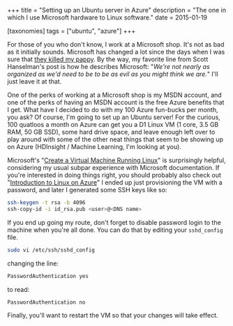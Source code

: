 +++
title = "Setting up an Ubuntu server in Azure"
description = "The one in which I use Microsoft hardware to Linux software."
date = 2015-01-19

[taxonomies]
tags = ["ubuntu", "azure"]
+++

For those of you who don't know, I work at a Microsoft shop. It's not as bad as
it initially sounds. Microsoft has changed a lot since the days when I was sure
that [they killed my
pappy](http://www.hanselman.com/blog/MicrosoftKilledMyPappy.aspx). By the way,
my favorite line from Scott Hanselman's post is how he describes Microsoft:
"*We're not nearly as organized as we'd need to be to be as evil as you might
think we are.*" I'll just leave it at that.

One of the perks of working at a Microsoft shop is my MSDN account,
and one of the perks of having an MSDN account is the free Azure benefits that
I get. What have I decided to do with my 100 Azure fun-bucks per month, you ask?
Of course, I'm going to set up an Ubuntu server! For the curious, 100 quatloos
a month on Azure can get you a D1 Linux VM (1 core, 3.5 GB RAM, 50 GB SSD), some
hard drive space, and leave enough left over to play around with some of the
other neat things that seem to be showing up on Azure (HDInsight / Machine
Learning, I'm looking at you).

Microsoft's "[Create a Virtual Machine Running
Linux](http://azure.microsoft.com/en-us/documentation/articles/virtual-machines-linux-tutorial/)"
is surprisingly helpful, considering my usual subpar experience with Microsoft
documentation. If you're interested in doing things right, you should probably
also check out "[Introduction to Linux on
Azure](http://azure.microsoft.com/en-us/documentation/articles/virtual-machines-linux-introduction/)"
I ended up just provisioning the VM with a password, and later I generated some
SSH keys like so:

```sh
ssh-keygen -t rsa -b 4096
ssh-copy-id -i id_rsa.pub <user>@<DNS name>
```

If you end up going my route, don't forget to disable password login to the
machine when you're all done. You can do that by editing your `sshd_config`
file.

```sh
sudo vi /etc/ssh/sshd_config
```

changing the line:

```sh
PasswordAuthentication yes
```

to read:

```sh
PasswordAuthentication no
```

Finally, you'll want to restart the VM so that your changes will take effect.